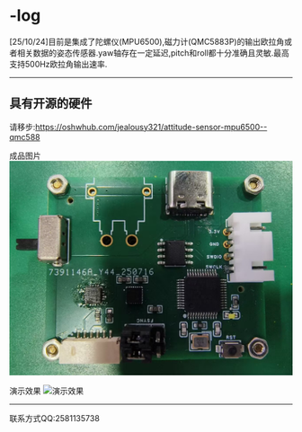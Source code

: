 # -log
[25/10/24]目前是集成了陀螺仪(MPU6500),磁力计(QMC5883P)的输出欧拉角或者相关数据的姿态传感器.yaw轴存在一定延迟,pitch和roll都十分准确且灵敏.最高支持500Hz欧拉角输出速率.

---

## 具有开源的硬件

请移步:https://oshwhub.com/jealousy321/attitude-sensor-mpu6500--qmc588

成品图片
![成品图片](Photos/3D75FC9AC34175EFB5AC98E413F1B32C.jpg)

演示效果
![演示效果](Photos/6385acee9abf6a81326453058237ad85.gif)

---

联系方式QQ:2581135738
